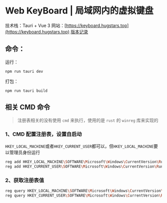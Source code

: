 # Web KeyBoard | 局域网内的虚拟键盘

技术栈：Tauri + Vue 3
网站：[https://keyboard.hugstars.top](https://keyboard.hugstars.top)
[版本记录](./VERSION.md)

## 命令：

运行：

```npm
npm run tauri dev
```

打包：

```npm
npm run tauri build
```

## 相关 CMD 命令

> 注册表相关的没有使用 `cmd` 来执行，使用的是 `rust` 的 `winreg` 库来实现的

### 1、CMD 配置注册表，设置自启动

`HKEY_LOCAL_MACHINE`或者`HKEY_CURRENT_USER`都可以，但`HKEY_LOCAL_MACHINE`要以管理员身份运行

```sh
reg add HKEY_LOCAL_MACHINE\SOFTWARE\Microsoft\Windows\CurrentVersion\Run /v Web_KeyBoard /d "文件路径" /f
reg add HKEY_CURRENT_USER\SOFTWARE\Microsoft\Windows\CurrentVersion\Run /v Web_KeyBoard /d "文件路径" /f
```

### 2、获取注册表值

```sh
reg query HKEY_LOCAL_MACHINE\SOFTWARE\Microsoft\Windows\CurrentVersion\Run /v Web_KeyBoard
reg query HKEY_CURRENT_USER\SOFTWARE\Microsoft\Windows\CurrentVersion\Run /v Web_KeyBoard
```
